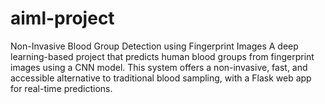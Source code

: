 # aiml-project
Non-Invasive Blood Group Detection using Fingerprint Images
A deep learning-based project that predicts human blood groups from fingerprint images using a CNN model. This system offers a non-invasive, fast, and accessible alternative to traditional blood sampling, with a Flask web app for real-time predictions.

